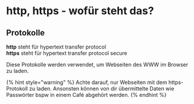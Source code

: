 # http, https - wofür steht das?

## Protokolle 

**http** steht für hypertext transfer protocol  
**https** steht für hypertext transfer protocol secure

Diese Protokolle werden verwendet, um Webseiten des WWW im Browser zu laden.

{% hint style="warning" %}
Achte darauf, nur Webseiten mit dem https-Protokoll zu laden. Ansonsten können von dir übermittelte Daten wie Passwörter bspw in einem Café abgehört werden.
{% endhint %}



